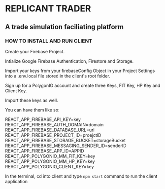 # REPLICANT TRADER

## A trade simulation faciliating platform

### HOW TO INSTALL AND RUN CLIENT

Create your Firebase Project.

Intialize Google Firebase Authentication, Firestore and Storage.

Import your keys from your firebaseConfig Object in your Project Settings into a .env.local file stored in the client's root folder.

Sign up for a PolygonIO account and create three Keys, FIT Key, HP Key and Client Key.

Import these keys as well.

You can have them like so:

REACT_APP_FIREBASE_API_KEY=key
REACT_APP_FIREBASE_AUTH_DOMAIN=domain
REACT_APP_FIREBASE_DATABASE_URL=url
REACT_APP_FIREBASE_PROJECT_ID=proejctID
REACT_APP_FIREBASE_STORAGE_BUCKET=storageBucket
REACT_APP_FIREBASE_MESSAGING_SENDER_ID=senderID
REACT_APP_FIREBASE_APP_ID=APPID
REACT_APP_POLYGONIO_MM_FIT_KEY=key
REACT_APP_POLYGONIO_MM_HP_KEY=key
REACT_APP_POLYGONIO_CLIENT_KEY=key

In the terminal, cd into client and type `npm start` command to run the client application
